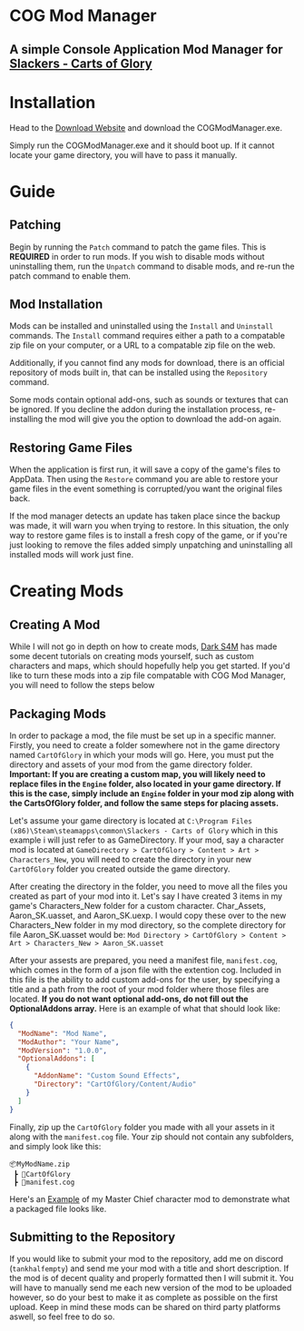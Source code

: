 # COG Mod Manager
## A simple Console Application Mod Manager for [Slackers - Carts of Glory](https://store.steampowered.com/app/2354000/Slackers__Carts_of_Glory/)

# Installation
Head to the [Download Website](https://cogmodmanager.xyz/) and download the COGModManager.exe.

Simply run the COGModManager.exe and it should boot up. If it cannot locate your game directory, you will have to pass it manually.
 
# Guide
## Patching
Begin by running the `Patch` command to patch the game files. This is **REQUIRED** in order to run mods. If you wish to disable mods without uninstalling them, run the `Unpatch` command to disable mods, and re-run the patch command to enable them.
## Mod Installation
Mods can be installed and uninstalled using the `Install` and `Uninstall` commands. The `Install` command requires either a path to a compatable zip file on your computer, or a URL to a compatable zip file on the web. 

Additionally, if you cannot find any mods for download, there is an official repository of mods built in, that can be installed using the `Repository` command. 

Some mods contain optional add-ons, such as sounds or textures that can be ignored. If you decline the addon during the installation process, re-installing the mod will give you the option to download the add-on again.
## Restoring Game Files
When the application is first run, it will save a copy of the game's files to AppData. Then using the `Restore` command you are able to restore your game files in the event something is corrupted/you want the original files back.

If the mod manager detects an update has taken place since the backup was made, it will warn you when trying to restore. In this situation, the only way to restore game files is to install a fresh copy of the game, or if you're just looking to remove the files added simply unpatching and uninstalling all installed mods will work just fine.
# Creating Mods
## Creating A Mod
While I will not go in depth on how to create mods, [Dark S4M](https://www.youtube.com/@DRKS4M) has made some decent tutorials on creating mods yourself, such as custom characters and maps, which should hopefully help you get started. If you'd like to turn these mods into a zip file compatable with COG Mod Manager, you will need to follow the steps below
## Packaging Mods
In order to package a mod, the file must be set up in a specific manner. Firstly, you need to create a folder somewhere not in the game directory named `CartOfGlory` in which your mods will go. Here, you must put the directory and assets of your mod from the game directory folder. **Important: If you are creating a custom map, you will likely need to replace files in the `Engine` folder, also located in your game directory. If this is the case, simply include an `Engine` folder in your mod zip along with the CartsOfGlory folder, and follow the same steps for placing assets.**

Let's assume your game directory is located at `C:\Program Files (x86)\Steam\steamapps\common\Slackers - Carts of Glory` which in this example i will just refer to as GameDirectory. If your mod, say a character mod is located at `GameDirectory > CartOfGlory > Content > Art > Characters_New`, you will need to create the directory in your new `CartOfGlory` folder you created outside the game directory. 

After creating the directory in the folder, you need to move all the files you created as part of your mod into it. Let's say I have created 3 items in my game's Characters_New folder for a custom character. Char_Assets, Aaron_SK.uasset, and Aaron_SK.uexp. I would copy these over to the new Characters_New folder in my mod directory, so the complete directory for file Aaron_SK.uasset would be:
`Mod Directory > CartOfGlory > Content > Art > Characters_New > Aaron_SK.uasset`

After your assests are prepared, you need a manifest file, `manifest.cog`, which comes in the form of a json file with the extention cog. Included in this file is the ability to add custom add-ons for the user, by specifying a title and a path from the root of your mod folder where those files are located. **If you do not want optional add-ons, do not fill out the OptionalAddons array.** 
Here is an example of what that should look like:
```json
{
  "ModName": "Mod Name",
  "ModAuthor": "Your Name",
  "ModVersion": "1.0.0",
  "OptionalAddons": [
    {
      "AddonName": "Custom Sound Effects",
      "Directory": "CartOfGlory/Content/Audio"
    }
  ]
}
```


Finally, zip up the `CartOfGlory` folder you made with all your assets in it along with the `manifest.cog` file. Your zip should not contain any subfolders, and simply look like this:

```
📦MyModName.zip
 ┣ 📂CartOfGlory
 ┣ 📜manifest.cog
```

Here's an [Example](https://cogmm.netlify.app/ModRepo/MasterChief.zip) of my Master Chief character mod to demonstrate what a packaged file looks like.

## Submitting to the Repository

If you would like to submit your mod to the repository, add me on discord (`tankhalfempty`) and send me your mod with a title and short description. If the mod is of decent quality and properly formatted then I will submit it. You will have to manually send me each new version of the mod to be uploaded however, so do your best to make it as complete as possible on the first upload. Keep in mind these mods can be shared on third party platforms aswell, so feel free to do so.


